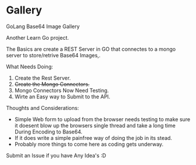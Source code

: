 # Gallery
GoLang Base64 Image Gallery

Another Learn Go project.

The Basics are create a REST Server in GO that connectes to a mongo server to store/retrive Base64 Images,.

What Needs Doing:
  1. Create the Rest Server.
  2. ~~Create the Mongo Connectors.~~ 
  3. Mongo Connectors Now Need Testing.
  4. Wirte an Easy way to Submit to the API.

Thoughts and Considerations:
  * Simple Web form to upload from the browser needs testing to make sure it doesent blow up the browsers single thread and take a long time During Encoding to Base64.
  * If it does write a simple painfree way of doing the job in its stead.
  * Probably more things to come here as coding gets underway.

Submit an Issue if you have Any Idea's :D
